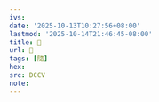 ```yaml
---
ivs:
date: '2025-10-13T10:27:56+08:00'
lastmod: '2025-10-14T21:46:45-08:00'
title: 􂎠
url: 􂎠
tags: [隨]
hex: 
src: DCCV
note:
---
```

